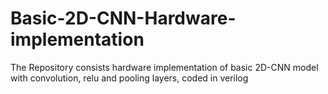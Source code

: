 # Basic-2D-CNN-Hardware-implementation
The Repository consists hardware implementation of basic 2D-CNN model with convolution, relu and pooling layers, coded in verilog

